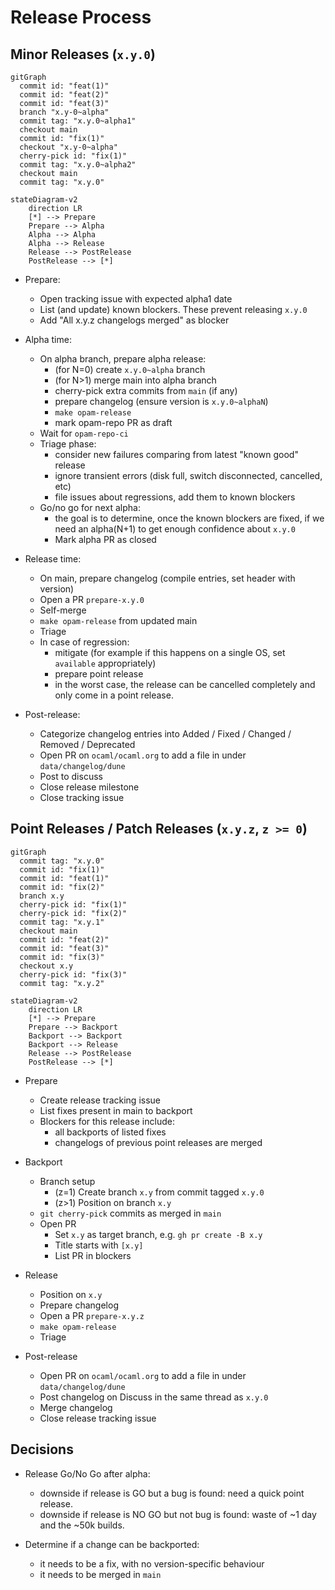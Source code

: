 # Release Process

## Minor Releases (`x.y.0`)

```mermaid
gitGraph
  commit id: "feat(1)"
  commit id: "feat(2)"
  commit id: "feat(3)"
  branch "x.y-0~alpha"
  commit tag: "x.y.0~alpha1"
  checkout main
  commit id: "fix(1)"
  checkout "x.y-0~alpha"
  cherry-pick id: "fix(1)"
  commit tag: "x.y.0~alpha2"
  checkout main
  commit tag: "x.y.0"
```

```mermaid
stateDiagram-v2
    direction LR
    [*] --> Prepare
    Prepare --> Alpha
    Alpha --> Alpha
    Alpha --> Release
    Release --> PostRelease
    PostRelease --> [*]
```

- Prepare:
  - Open tracking issue with expected alpha1 date
  - List (and update) known blockers. These prevent releasing `x.y.0`
  - Add "All x.y.z changelogs merged" as blocker

- Alpha time:
  - On alpha branch, prepare alpha release:
    - (for N=0) create `x.y.0~alpha` branch
    - (for N>1) merge main into alpha branch
    - cherry-pick extra commits from `main` (if any)
    - prepare changelog (ensure version is `x.y.0~alphaN`)
    - `make opam-release`
    - mark opam-repo PR as draft
  - Wait for `opam-repo-ci`
  - Triage phase:
    - consider new failures comparing from latest "known good" release
    - ignore transient errors (disk full, switch disconnected, cancelled, etc)
    - file issues about regressions, add them to known blockers
  - Go/no go for next alpha:
    - the goal is to determine, once the known blockers are fixed, if we need
      an alpha(N+1) to get enough confidence about `x.y.0`
    - Mark alpha PR as closed

- Release time:
  - On main, prepare changelog (compile entries, set header with version)
  - Open a PR `prepare-x.y.0`
  - Self-merge
  - `make opam-release` from updated main
  - Triage
  - In case of regression:
    - mitigate (for example if this happens on a single OS, set `available`
      appropriately)
    - prepare point release
    - in the worst case, the release can be cancelled completely and only come
      in a point release.

- Post-release:
  - Categorize changelog entries into Added / Fixed / Changed / Removed / Deprecated
  - Open PR on `ocaml/ocaml.org` to add a file in under `data/changelog/dune`
  - Post to discuss
  - Close release milestone
  - Close tracking issue

## Point Releases / Patch Releases (`x.y.z`, `z >= 0`)

```mermaid
gitGraph
  commit tag: "x.y.0"
  commit id: "fix(1)"
  commit id: "feat(1)"
  commit id: "fix(2)"
  branch x.y
  cherry-pick id: "fix(1)"
  cherry-pick id: "fix(2)"
  commit tag: "x.y.1"
  checkout main
  commit id: "feat(2)"
  commit id: "feat(3)"
  commit id: "fix(3)"
  checkout x.y
  cherry-pick id: "fix(3)"
  commit tag: "x.y.2"
```

```mermaid
stateDiagram-v2
    direction LR
    [*] --> Prepare
    Prepare --> Backport
    Backport --> Backport
    Backport --> Release
    Release --> PostRelease
    PostRelease --> [*]
```

- Prepare
  - Create release tracking issue
  - List fixes present in main to backport
  - Blockers for this release include:
    - all backports of listed fixes
    - changelogs of previous point releases are merged

- Backport
  - Branch setup
    - (z=1) Create branch `x.y` from commit tagged `x.y.0`
    - (z>1) Position on branch `x.y`
  - `git cherry-pick` commits as merged in `main`
  - Open PR
    - Set `x.y` as target branch, e.g. `gh pr create -B x.y`
    - Title starts with `[x.y]`
    - List PR in blockers

- Release
  - Position on `x.y`
  - Prepare changelog
  - Open a PR `prepare-x.y.z`
  - `make opam-release`
  - Triage

- Post-release
  - Open PR on `ocaml/ocaml.org` to add a file in under `data/changelog/dune`
  - Post changelog on Discuss in the same thread as `x.y.0`
  - Merge changelog
  - Close release tracking issue

## Decisions

- Release Go/No Go after alpha:
  - downside if release is GO but a bug is found: need a quick point release.
  - downside if release is NO GO but not bug is found: waste of ~1 day and
    the ~50k builds.

- Determine if a change can be backported:
  - it needs to be a fix, with no version-specific behaviour
  - it needs to be merged in `main`
